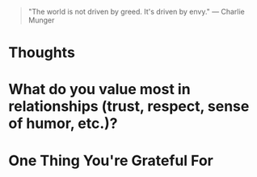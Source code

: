 
> \"The world is not driven by greed. It's driven by envy.\" — Charlie Munger

# Thoughts

# What do you value most in relationships (trust, respect, sense of humor, etc.)?

# One Thing You're Grateful For

